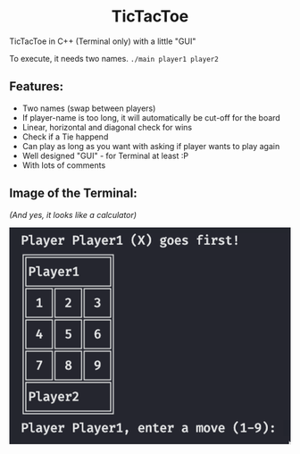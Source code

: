 <h1 align="center"> TicTacToe </h1>

TicTacToe in C++ (Terminal only) with a little "GUI"

To execute, it needs two names. 
``./main player1 player2``

## Features:
- Two names (swap between players)
- If player-name is too long, it will automatically be cut-off for the board
- Linear, horizontal and diagonal check for wins
- Check if a Tie happend
- Can play as long as you want with asking if player wants to play again
- Well designed "GUI" - for Terminal at least :P 
- With lots of comments

## Image of the Terminal:

*(And yes, it looks like a calculator)*

<img src="/images/terminal.png" alt="Terminal Image">
